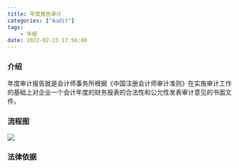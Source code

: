 ```yaml
---
title: 年度报告审计
categories: ["Audit"]
tags:
    - 年报
date: 2022-02-23 17:56:00
---
```

### 介绍

年度审计报告就是会计师事务所根据《中国注册会计师审计准则》在实施审计工作的基础上对企业一个会计年度的财务报表的合法性和公允性发表审计意见的书面文件。  

### 流程图

![](https://jsd.cdn.zzko.cn/gh/richffan/img@main/audit/年度报表审计/annual_report_audit_procress.drawio.webp)


### 法律依据

